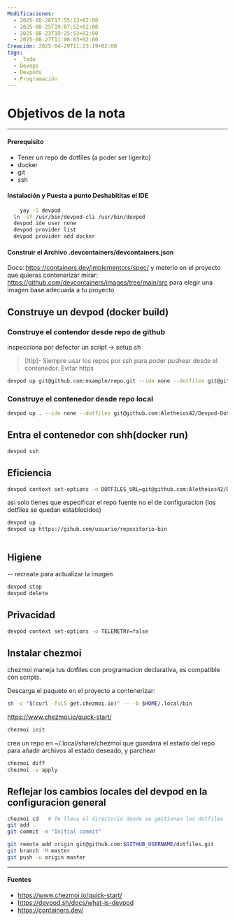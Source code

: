 ```yaml
---
Modificaciones:
  - 2025-08-26T17:55:13+02:00
  - 2025-08-25T19:07:52+02:00
  - 2025-08-23T19:25:53+02:00
  - 2025-08-27T11:00:03+02:00
Creación: 2025-04-29T11:23:19+02:00
tags:
  - _Todo
  - Devops
  - Devpods
  - Programación
---
```

 # Objetivos de la nota

---
#### Prerequisito
  - Tener un repo de dotfiles (a poder ser ligerito)
  - docker
  - git
  - ssh

#### Instalación y  Puesta a punto Deshabititas el IDE
``` bash
	yay -S devpod
  ln -sf /usr/bin/devpod-cli /usr/bin/devpod
  devpod ide user none
  devpod provider list 
  devpod provider add docker
```

#### Construir el Archivo .devcontainers/devcontainers.json
Docs: https://containers.dev/implementors/spec/
y meterlo en el proyecto que quieras contenerizar
mirar: https://github.com/devcontainers/images/tree/main/src
para elegir una imagen base adecuada a tu proyecto

## Construye un devpod (docker build)

### Construye el contendor desde repo de github 
inspecciona por defector un script -> setup.sh
>[!tip]-
> Siempre usar los repos por ssh para poder pushear desde el contenedor.
> Evitar https

``` bash
devpod up git@github.com:example/repo.git --ide none --dotfiles git@github.com:my-user/my-dotfiles-repo.git
```

### Construye el contenedor desde repo local

```bash
devpod up . --ide none --dotfiles git@github.com:Aletheios42/Devpod-Dotfiiles.git
```

## Entra el contenedor con shh(docker run)

``` bash
devpod ssh
```

## Eficiencia
``` bash
devpod context set-options -o DOTFILES_URL=git@github.com:Aletheios42/Devpod-Dotfiles.git
```

asi solo tienes que especificar el repo fuente no el de configuracion
(los dotfiles se quedan establecidos)

``` bash
devpod up .
devpod up https://gihub.com/usuario/repositorio-bin
``` 
```
```

## Higiene
-- recreate para actualizar la imagen
```bash
devpod stop
devpod delete
```

## Privacidad
``` bash
devpod context set-options -o TELEMETRY=false
```

## Instalar chezmoi 
chezmoi maneja tus dotfiles con programacion declarativa, es compatible con scripts.

Descarga el paquete en el proyecto a contenerizar:
``` bash
sh -c "$(curl -fsLS get.chezmoi.io)" -- -b $HOME/.local/bin
```

https://www.chezmoi.io/quick-start/
``` bash
chezmoi init
```

crea un repo en ~/.local/share/chezmoi que guardara el estado del repo para añadir archivos al estado deseado,  y parchear

```bash
chezmoi diff
chezmoi -v apply

```
## Reflejar los cambios locales del devpod en la configuracion general
``` bash
chezmoi cd   # Te lleva el directorio donde se gestionan los dotfiles
git add .
git commit -m "Initial commit"

git remote add origin git@github.com:$GITHUB_USERNAME/dotfiles.git
git branch -M master
git push -u origin master
```

- - - 
#### Fuentes
- https://www.chezmoi.io/quick-start/
- https://devpod.sh/docs/what-is-devpod
- https://containers.dev/
